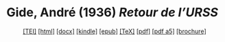 # Gide, André (1936)  <em>Retour de l’URSS</em> 

<header> <a target="_blank" title="Source XML/TEI" class="mime48 tei" href="https://hurlus.github.io/tei/gide1936_urss.xml">[TEI]</a>  <a target="_blank" title="HTML une page" class="mime48 html" href="https://hurlus.github.io/gide1936_urss/gide1936_urss.html">[html]</a>  <a target="_blank" title="Bureautique (LibreOffice, MS.Word)" class="mime48 docx" href="https://hurlus.github.io/gide1936_urss/gide1936_urss.docx">[docx]</a>  <a target="_blank" title="Amazon.kindle" class="mime48 mobi" href="https://hurlus.github.io/gide1936_urss/gide1936_urss.mobi">[kindle]</a>  <a target="_blank" title="EPUB, pour liseuses et téléphones" class="mime48 epub" href="https://hurlus.github.io/gide1936_urss/gide1936_urss.epub">[epub]</a>  <a target="_blank" title="LaTeX" class="mime48 tex" href="https://hurlus.github.io/gide1936_urss/gide1936_urss.tex">[TeX]</a>  <a target="_blank" title="PDF à imprimer, A4 2 colonnes" class="mime48 pdf" href="https://hurlus.github.io/gide1936_urss/gide1936_urss.pdf">[pdf]</a>  <a target="_blank" title="PDF à lire, A5 une colonne" class="mime48 a5" href="https://hurlus.github.io/gide1936_urss/gide1936_urss_a5.pdf">[pdf a5]</a>  <a target="_blank" title="Brochure à agrafer, pdf imposé pour imprimante recto/verso" class="mime48 brochure" href="https://hurlus.github.io/gide1936_urss/gide1936_urss_brochure.pdf">[brochure]</a> </header>
